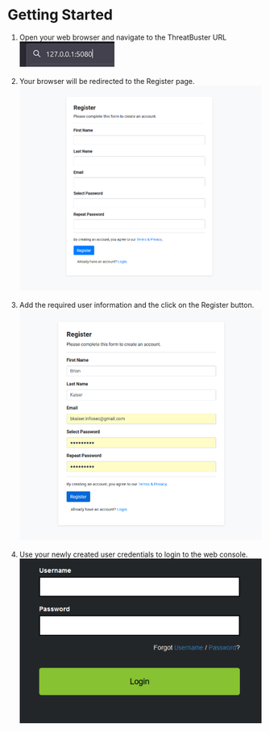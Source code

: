 # Getting Started

1. Open your web browser and navigate to the ThreatBuster URL<br>
![Diagram](./screenshots/initial_url.png)
<br><br>
2. Your browser will be redirected to the Register page.<br>
![Diagram](./screenshots/register_page.png)
<br><br>
3. Add the required user information and the click on the Register button.<br>
![Diagram](./screenshots/register_page_completed.png)
<br><br>
4. Use your newly created user credentials to login to the web console.<br>
![Diagram](./screenshots/login_page.png)
